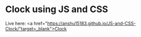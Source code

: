 # Clock using JS and CSS

Live here: <a href="https://anshu15183.github.io/JS-and-CSS-Clock/"target=_blank">Clock</a>
